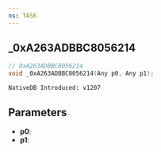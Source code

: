 ```yaml
---
ns: TASK
---
```

## _0xA263ADBBC8056214

```c
// 0xA263ADBBC8056214
void _0xA263ADBBC8056214(Any p0, Any p1);
```

```
NativeDB Introduced: v1207
```

## Parameters
* **p0**:
* **p1**:
